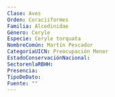 ```yaml
---
Clase: Aves
Orden: Coraciiformes
Familia: Alcedinidae
Género: Ceryle
Especie: Ceryle torquata
NombreComún: Martín Pescador
CategoríaUICN: Preocupación Menor
EstadoConservaciónNacional: 
SectorenlaRBHH: 
Presencia: 
TipoDeDato: 
Fuente: ""
---
```

